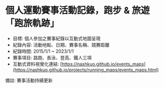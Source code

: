 # 個人運動賽事活動記錄，跑步 & 旅遊「跑旅軌跡」
- 目標:         個人參加之賽事紀錄以互動式地圖呈現
- 紀錄內容:     活動地點、日期、賽事名稱、競賽距離
- 紀錄時間:     2015/1/1 ~ 2023/1/1
- 賽事項目:     路跑、長泳、登高、鐵人三項
- 互動式資料視覺化連結:   [https://nashkuo.github.io/events_maps](https://nashkuo.github.io/projects/running_maps/events_maps.html)

備註: 賽事活動持續更新
